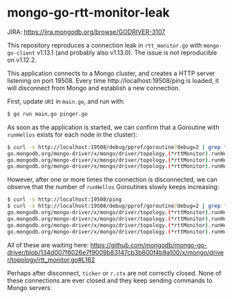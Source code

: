 # mongo-go-rtt-monitor-leak

JIRA: https://jira.mongodb.org/browse/GODRIVER-3107

This repository reproduces a connection leak in `rtt_monitor.go` with
`mongo-go-client` v1.13.1 (and probably also v1.13.0). The issue is not
reproducible on v1.12.2.

This application connects to a Mongo cluster, and creates a HTTP server
listening on port 19508. Every time http://localhost:19508/ping is loaded, it
will disconnect from Mongo and establish a new connection.

First, update `URI` in `main.go`, and run with:
```bash
$ go run main.go pinger.go
```

As soon as the application is started, we can confirm that a Goroutine with
`runHellos` exists for each node in the cluster):
```bash
$ curl -s http://localhost:19508/debug/pprof/goroutine?debug=2 | grep "runHellos"
go.mongodb.org/mongo-driver/x/mongo/driver/topology.(*rttMonitor).runHellos(0x14000098140, 0x14000202c80)
go.mongodb.org/mongo-driver/x/mongo/driver/topology.(*rttMonitor).runHellos(0x14000098280, 0x140003d6280)
go.mongodb.org/mongo-driver/x/mongo/driver/topology.(*rttMonitor).runHellos(0x140000981e0, 0x140002e8000)
```

However, after one or more times the connection is disconnected, we can observe
that the number of `runHellos` Goroutines slowly keeps increasing:
```bash
$ curl -s http://localhost:19508/ping
$ curl -s http://localhost:19508/debug/pprof/goroutine?debug=2 | grep "runHellos"
go.mongodb.org/mongo-driver/x/mongo/driver/topology.(*rttMonitor).runHellos(0x1400023d0e0, 0x1400031b180)
go.mongodb.org/mongo-driver/x/mongo/driver/topology.(*rttMonitor).runHellos(0x140003b65a0, 0x14000548000)
go.mongodb.org/mongo-driver/x/mongo/driver/topology.(*rttMonitor).runHellos(0x140003b66e0, 0x14000263180)
go.mongodb.org/mongo-driver/x/mongo/driver/topology.(*rttMonitor).runHellos(0x140003b6640, 0x14000486c80)
```

All of these are waiting here:
https://github.com/mongodb/mongo-go-driver/blob/134d007f6026e7f9009b83147cb3b600f4b9a100/x/mongo/driver/topology/rtt_monitor.go#L162

Perhaps after disconnect, `ticker` or `r.ctx` are not correctly closed. None of
these connections are ever closed and they keep sending commands to Mongo
servers.
